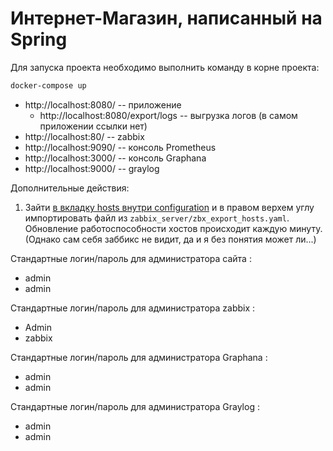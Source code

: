 # Интернет-Магазин, написанный на Spring

Для запуска проекта необходимо выполнить команду в корне проекта:  

```sh
docker-compose up
```

* http://localhost:8080/ -- приложение
  * http://localhost:8080/export/logs -- выгрузка логов (в самом приложении ссылки нет)
* http://localhost:80/ -- zabbix
* http://localhost:9090/ -- консоль Prometheus
* http://localhost:3000/ -- консоль Graphana
* http://localhost:9000/ -- graylog

Дополнительные действия: 
1. Зайти [в вкладку hosts внутри configuration](http://localhost/zabbix.php?action=host.list) и в правом верхем углу импортировать файл из `zabbix_server/zbx_export_hosts.yaml`. Обновление работоспособности хостов происходит каждую минуту. (Однако сам себя заббикс не видит, да и я без понятия может ли...)


Стандартные логин/пароль для администратора сайта : 
* admin 
* admin

Стандартные логин/пароль для администратора zabbix : 
* Admin
* zabbix

Стандартные логин/пароль для администратора Graphana : 
* admin 
* admin

Стандартные логин/пароль для администратора Graylog : 
* admin 
* admin

